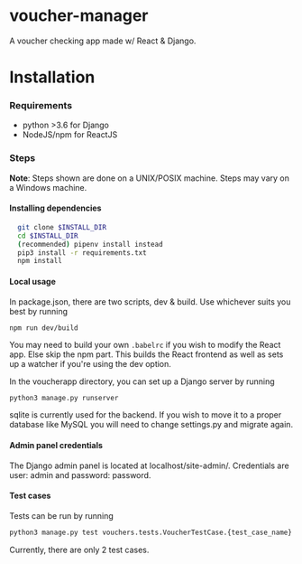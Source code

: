 # voucher-manager

A voucher checking app made w/ React &amp; Django.

# Installation

### Requirements

-   python >3.6 for Django
-   NodeJS/npm for ReactJS

### Steps

**Note**: Steps shown are done on a UNIX/POSIX machine. Steps may vary on a Windows machine.

#### Installing dependencies

```bash
  git clone $INSTALL_DIR
  cd $INSTALL_DIR
  (recommended) pipenv install instead
  pip3 install -r requirements.txt
  npm install
```

#### Local usage

In package.json, there are two scripts, dev & build. Use whichever suits you best by running

```
npm run dev/build
```

You may need to build your own `.babelrc` if you wish to modify the React app. Else skip the npm part.
This builds the React frontend as well as sets up a watcher if you're using the dev option.

In the voucherapp directory, you can set up a Django server by running

```bash
python3 manage.py runserver
```

sqlite is currently used for the backend. If you wish to move it to a proper database like MySQL you will need to change settings.py and migrate again.

#### Admin panel credentials

The Django admin panel is located at localhost/site-admin/. Credentials are user: admin and password: password.

#### Test cases

Tests can be run by running

```bash
python3 manage.py test vouchers.tests.VoucherTestCase.{test_case_name}
```

Currently, there are only 2 test cases.
